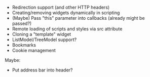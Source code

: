 - Redirection support (and other HTTP headers)
- Creating/removing widgets dynamically in scripting
- (Maybe) Pass "this" parameter into callbacks (already might be passed?)
- Remote loading of scripts and styles via src attribute
- Cloning a "template" widget
- ListModel/TreeModel support?
- Bookmarks
- Cookie management

Maybe:
- Put address bar into header?
